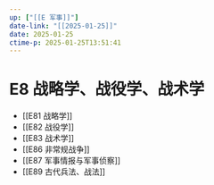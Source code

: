 ```yaml
---
up: ["[[E 军事]]"]
date-link: "[[2025-01-25]]"
date: 2025-01-25
ctime-p: 2025-01-25T13:51:41
---
```


# E8 战略学、战役学、战术学

- [[E81 战略学]]
- [[E82 战役学]]
- [[E83 战术学]]
- [[E86 非常规战争]]
- [[E87 军事情报与军事侦察]]
- [[E89 古代兵法、战法]]
